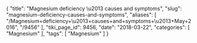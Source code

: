 {
    "title": "Magnesium deficiency \u2013 causes and symptoms",
    "slug": "magnesium-deficiency-causes-and-symptoms",
    "aliases": [
        "/Magnesium+deficiency+\u2013+causes+and+symptoms+\u2013+May+2016",
        "/9456"
    ],
    "tiki_page_id": 9456,
    "date": "2018-03-22",
    "categories": [
        "Magnesium"
    ],
    "tags": [
        "Magnesium"
    ]
}